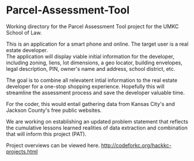 # Parcel-Assessment-Tool

Working directory for the Parcel Assessment Tool project for the UMKC School of Law.

This is an application for a smart phone and online.  The target user is a real estate developer.  
The application will display viable initial information for the developer, including zoning,
liens, lot dimensions, a geo locator, building envelopes, legal description, PIN, owner's
name and address, school district, etc.  

The goal is to combine all relevatent intial information to the real estate developer
for a one-stop shopping experience.  Hopefully this will streamline the assessment process
and save the developer valuable time.

For the coder, this would entail gathering data from Kansas City's and Jackson County's
free public websites.  

We are working on establishing an updated problem statement that reflects the cumulative lessons learned
realities of data extraction and combination that will inform this project (PAT).

Project overviews can be viewed here.
http://codeforkc.org/hackkc-projects.html
